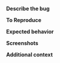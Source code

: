
<!-- **Please note**: Installation issues should be reported here: http://forums.fast.ai/t/fastai-v1-install-issues-thread/24111 -->

**Describe the bug**
<!-- A clear and concise description of what the bug is. -->

**To Reproduce**
<!-- Steps to reproduce the behavior. -->
<!-- If possible please add a new test for https://github.com/fastai/fastai/tests that helps us reproduce the problem and will help with future regression testing --> 

**Expected behavior**
<!-- A clear and concise description of what you expected to happen. -->

**Screenshots**
<!-- If applicable, add screenshots to help explain your problem. -->

**Additional context**
<!-- Add any other context about the problem here. -->

